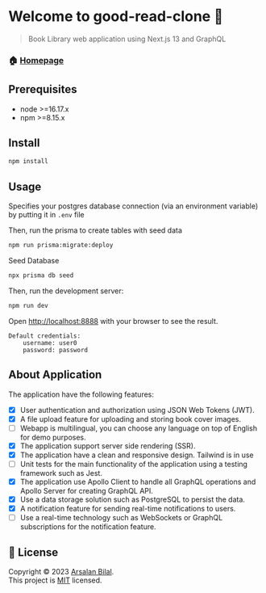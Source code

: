# Welcome to good-read-clone 👋

> Book Library web application using Next.js 13 and GraphQL

### 🏠 [Homepage](https://github.com/online-library#readme)

## Prerequisites

- node >=16.17.x
- npm >=8.15.x

## Install

```sh
npm install
```

## Usage
Specifies your postgres database connection (via an environment variable) by putting it in `.env` file

Then, run the prisma to create tables with seed data

```sh
npm run prisma:migrate:deploy
```

Seed Database

```sh
npx prisma db seed
```

Then, run the development server:

```sh
npm run dev
```

Open [http://localhost:8888](http://localhost:8888) with your browser to see the result.

    Default credentials: 
        username: user0
        password: password

## About Application

The application have the following features:
- [x] User authentication and authorization using JSON Web Tokens (JWT).
- [x] A file upload feature for uploading and storing book cover images.
- [ ] Webapp is multilingual, you can choose any language on top of
English for demo purposes.
- [x] The application support server side rendering (SSR).
- [x] The application have a clean and responsive design. Tailwind is in use
- [ ] Unit tests for the main functionality of the application using a
testing framework such as Jest.
- [x] The application use Apollo Client to handle all GraphQL operations
and Apollo Server for creating GraphQL API.
- [x] Use a data storage solution such as PostgreSQL to persist the
data.
- [x] A notification feature for sending real-time notifications to users.
- [ ] Use a real-time technology such as WebSockets or GraphQL subscriptions
for the notification feature.

## 📝 License

Copyright © 2023 [Arsalan Bilal](https://github.com/mabc224).<br />
This project is [MIT](https://github.com/mabc224/book-library-react-nextjs-graphql/blob/master/LICENSE) licensed.
